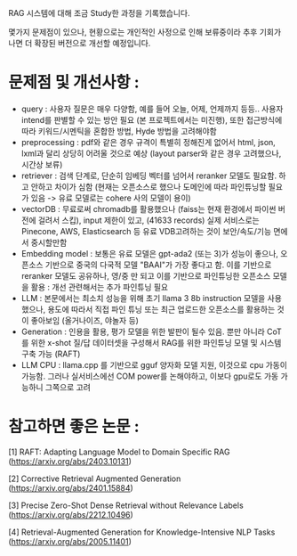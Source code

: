 RAG 시스템에 대해 조금 Study한 과정을 기록했습니다.

몇가지 문제점이 있으나, 현황으로는 개인적인 사정으로 인해 보류중이라 추후 기회가 나면 더 확장된 버전으로 개선할 예정입니다.



# 문제점 및 개선사항 : 
- query : 사용자 질문은 매우 다양함, 예를 들어 오늘, 어제, 언제까지 등등.. 사용자 intend를 판별할 수 있는 방안 필요 (본 프로젝트에서는 미진행), 또한 접근방식에 따라 키워드/시멘틱을 혼합한 방법, Hyde 방법을 고려해야함 
- preprocessing : pdf와 같은 경우 규격이 특별히 정해진게 없어서 html, json, lxml과 달리 상당히 어려울 것으로 예상 (layout parser와 같은 경우 고려했으나, 시간상 보류)
- retriever : 검색 단계로, 단순히 임베딩 벡터를 넘어서 reranker 모델도 필요함. 하고 안하고 차이가 심함 (현재는 오픈소스로 했으나 도메인에 따라 파인튜닝할 필요가 있음 -> 유료 모델로는 cohere 사의 모델이 용이)
- vectorDB : 무료로써 chromadb를 활용했으나 (faiss는 현재 환경에서 파이썬 버전에 걸려서 스킵), input 제한이 있고, (41633 records) 실제 서비스로는 Pinecone, AWS, Elasticsearch 등 유료 VDB고려하는 것이 보안/속도/기능 면에서 중시할만함
- Embedding model : 보통은 유료 모델은 gpt-ada2 (또는 3)가 성능이 좋으나, 오픈소스 기반으로 중국의 다국적 모델 "BAAI"가 가장 좋다고 함.  이를 기반으로 reranker 모델도 공유하나, 영/중 만 되고 이를 기반으로 파인튜닝한 오픈소스 모델을 활용 : 개선 관련해서는 추가 파인튜닝 필요
- LLM : 본문에서는 최소치 성능을 위해 초기 llama 3 8b instruction 모델을 사용했으나, 용도에 따라서 직접 파인 튜닝 또는 최근 업로드한 오픈소스를 활용하는 것이 좋아보임 (올거나이즈, 야놀자 등)
- Generation : 인용을 활용, 평가 모델을 위한 발판이 될수 있음. 뿐만 아니라 CoT 를 위한 x-shot 질/답 데이터셋을 구성해서 RAG를 위한 파인튜닝 모델 및 시스템 구축 가능 (RAFT)
- LLM CPU : llama.cpp 를 기반으로  gguf 양자화 모델 지원, 이것으로 cpu 가동이 가능함. 그러나 실서비스에선 COM power를 논해야하고, 이보다 gpu로도 가동 가능하니 그쪽으로 고려





# 참고하면 좋은 논문 :
  [1] RAFT: Adapting Language Model to Domain Specific RAG (https://arxiv.org/abs/2403.10131)
  
  [2] Corrective Retrieval Augmented Generation (https://arxiv.org/abs/2401.15884)
  
  [3] Precise Zero-Shot Dense Retrieval without Relevance Labels (https://arxiv.org/abs/2212.10496)
  
  [4] Retrieval-Augmented Generation for Knowledge-Intensive NLP Tasks (https://arxiv.org/abs/2005.11401)
